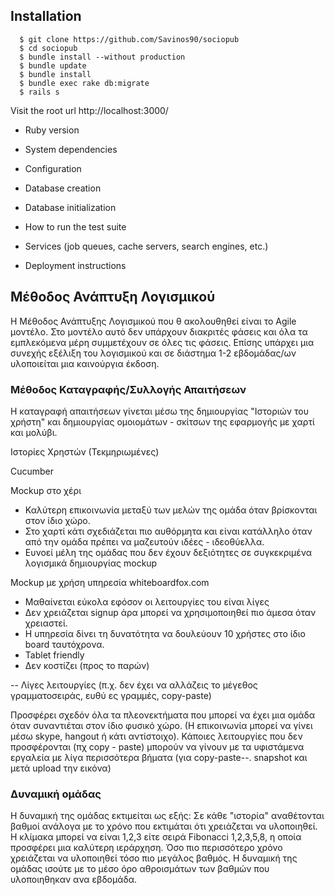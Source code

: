 ## Installation
```ShellSession  
  $ git clone https://github.com/Savinos90/sociopub  
  $ cd sociopub
  $ bundle install --without production
  $ bundle update
  $ bundle install
  $ bundle exec rake db:migrate
  $ rails s
```
Visit the root url http://localhost:3000/ 
* Ruby version

* System dependencies
  
* Configuration
  
* Database creation
  
* Database initialization

* How to run the test suite

* Services (job queues, cache servers, search engines, etc.)

* Deployment instructions

## Μέθοδος Ανάπτυξη Λογισμικού
Η Μέθοδος Ανάπτυξης Λογισμικού που θ ακολουθηθεί είναι το Agile μοντέλο. Στο μοντέλο αυτό δεν υπάρχουν διακριτές φάσεις και όλα τα εμπλεκόμενα μέρη συμμετέχουν σε όλες τις φάσεις. Επίσης υπάρχει μια συνεχής εξέλιξη του λογισμικού και σε διάστημα 1-2 εβδομάδας/ων υλοποιείται μια καινούργια έκδοση.
<!-- γιατί όχι άλλα μοντέλα-->

### Μέθοδος Καταγραφής/Συλλογής Απαιτήσεων
Η καταγραφή απαιτήσεων γίνεται μέσω της δημιουργίας "Ιστοριών του χρήστη" και δημιουργίας ομοιομάτων - σκίτσων της εφαρμογής με χαρτί και μολύβι.

Ιστορίες Χρηστών
(Τεκμηριωμένες)

Cucumber

    
Mockup στο χέρι
+ Καλύτερη επικοινωνία μεταξύ των μελών της ομάδα όταν βρίσκονται στον ίδιο χώρο.
+ Στο χαρτί κάτι σχεδιάζεται πιο αυθόρμητα και είναι κατάλληλο όταν από την ομάδα πρέπει να μαζευτούν ιδέες - ιδεοθύελλα.
+ Ευνοεί μέλη της ομάδας που δεν έχουν δεξιότητες σε συγκεκριμένα λογισμικά δημιουργίας mockup

Mockup με χρήση υπηρεσία whiteboardfox.com
+ Μαθαίνεται εύκολα εφόσον οι λειτουργίες του είναι λίγες
+ Δεν χρειάζεται signup άρα μπορεί να χρησιμοποιηθεί πιο άμεσα όταν χρειαστεί.
+ Η υπηρεσία δίνει τη δυνατότητα να δουλεύουν 10 χρήστες στο ίδιο board ταυτόχρονα.
+ Tablet friendly
+ Δεν κοστίζει (προς το παρών)

-- Λίγες λειτουργίες (π.χ. δεν έχει να αλλάζεις το μέγεθος γραμματοσειράς, ευθύ ες γραμμές, copy-paste)

Προσφέρει σχεδόν όλα τα πλεονεκτήματα που μπορεί να έχει μια ομάδα όταν συναντιέται στον ίδιο φυσικό χώρο. (Η επικοινωνία μπορεί να γίνει μέσω skype, hangout ή κάτι αντίστοιχο).
Κάποιες λειτουργίες που δεν προσφέρονται (πχ copy - paste) μπορούν να γίνουν με τα υφιστάμενα εργαλεία με λίγα περισσότερα βήματα (για copy-paste--. snapshot και μετά upload την εικόνα)

### Δυναμική ομάδας
Η δυναμική της ομάδας εκτιμείται ως εξής: Σε κάθε "ιστορία" αναθέτονται βαθμοί ανάλογα με το χρόνο που εκτιμάται ότι χρειάζεται να υλοποιηθεί. Η κλίμακα μπορεί να είναι 1,2,3 είτε σειρά Fibonacci 1,2,3,5,8, η οποία προσφέρει μια καλύτερη ιεράρχηση. Όσο πιο περισσότερο χρόνο χρειάζεται να υλοποιηθεί τόσο πιο μεγάλος βαθμός. Η δυναμική της ομάδας ισούτε με το μέσο όρο αθροισμάτων των βαθμών που υλοποιηθηκαν ανα εβδομάδα.


